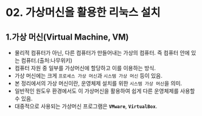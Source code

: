 # 02. 가상머신을 활용한 리눅스 설치



## 1.가상 머신(Virtual Machine, VM)

* 물리적 컴퓨터가 아닌, 다른 컴퓨터가 만들어내는 가상의 컴퓨터. 즉 컴퓨터 안에 있는 컴퓨터.(출처:나무위키)
* 컴퓨터 자원 중 일부를 가상머신에 할당하고 이를 이용하는 방식.
* 가상 머신에는 크게 `프로세스 가상 머신`과 `시스템 가상 머신` 등이 있음. 
* 본 정리에서의 가상 머신이란, 운영체제 설치를 위한 `시스템 가상 머신`을 의미.
* 일반적인 원도우 환경에서도 이 가상머신을 활용하여 쉽게 다른 운영체제를 사용할 수 있음.
* 대중적으로 사용되는 가상머신 프로그램은 **`VMware`**, **`VirtualBox`**.

